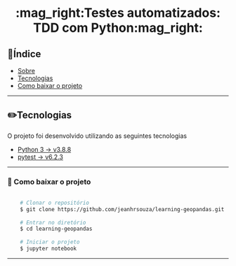 
<h1 align="center">:mag_right:Testes automatizados: TDD com Python:mag_right:</h1>

## :card_index:Índice
- [Sobre](#-Sobre)
- [Tecnologias](#-Tecnologias)
- [Como baixar o projeto](#-como-baixar-o-projeto)

---
## :pencil2:Tecnologias

O projeto foi desenvolvido utilizando as seguintes tecnologias

- [Python 3 → v3.8.8](https://www.python.org/)
- [pytest → v6.2.3](https://docs.pytest.org/en/stable/contents.html)


---
### :open_file_folder: Como baixar o projeto


```bash
    
    # Clonar o repositório
    $ git clone https://github.com/jeanhrsouza/learning-geopandas.git
    
    # Entrar no diretório
    $ cd learning-geopandas
    
    # Iniciar o projeto
    $ jupyter notebook

```
---